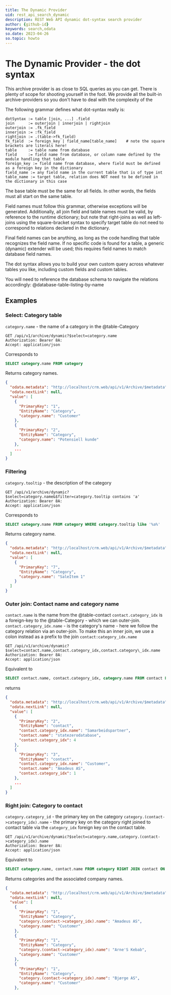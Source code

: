 ```yaml
---
title: The Dynamic Provider
uid: rest_api_search_dynamic
description: REST Web API dynamic dot-syntax search provider
author: {github-id}
keywords: search,odata
so.date: 2023-04-26
so.topic: howto
---
```


# The Dynamic Provider - the dot syntax

This archive provider is as close to SQL queries as you can get. There is plenty of scope for shooting yourself in the foot. We provide all the built-in archive-providers so you don't have to deal with the
complexity of the

The following grammar defines what dot-syntax really is:

```text
dotSyntax := table [join, ...] .field
join      := outerjoin | innerjoin | rightjoin
outerjoin := .fk_field
innerjoin := :fk_field
rightjoin := .(table->fk_field)
fk_field  := foreign_key | field_name[table_name]    # note the square brackets are literals here!
table     := table name from database
field     := field name from database, or column name defined by the module handling that table
foreign_key := field name from database, where field must be defined as a foreign key in the dictionary
field_name := any field name in the current table that is of type int
table_name := target table, relation does NOT need to be defined in the dictionary in this case
```

The base table must be the same for all fields. In other words, the fields must all start on the same table.

Field names must follow this grammar, otherwise exceptions will be generated. Additionally, all
join field and table names must be valid, by reference to the runtime dictionary; but note that right-joins as well as left-joins
using the square-bracket syntax to specify target table do not need to correspond to relations declared in the dictionary.

Final field names can be anything, as long as the code handling that table recognizes the field name. If no specific
code is found for a table, a generic (dynamic) extender will be used; this requires field names to match database field names.

The dot syntax allows you to build your own custom query across whatever tables you like, including custom fields and custom tables.

You will need to reference the database schema to navigate the relations accordingly: @database-table-listing-by-name

## Examples

### Select: Category table

`category.name` - the name of a category in the @table-Category

```http
GET /api/v1/archive/dynamic?$select=category.name
Authorization: Bearer 8A:
Accept: application/json
```

Corresponds to

```sql
SELECT category.name FROM category
```

Returns category names.

```json
{
  "odata.metadata": "http://localhost/crm.web/api/v1/Archive/$metadata",
  "odata.nextLink": null,
  "value": [
    {
      "PrimaryKey": "1",
      "EntityName": "Category",
      "category.name": "Customer"
    },
    {
      "PrimaryKey": "2",
      "EntityName": "Category",
      "category.name": "Potensiell kunde"
    },
    ...
  ]
}
```

### Filtering

`category.tooltip` - the description of the category

```http
GET /api/v1/archive/dynamic?$select=category.name&$filter=category.tooltip contains 'a'
Authorization: Bearer 8A:
Accept: application/json
```

Corresponds to

```sql
SELECT category.name FROM category WHERE category.tooltip like '%a%'
```

Returns category name.

```json
{
  "odata.metadata": "http://localhost/crm.web/api/v1/Archive/$metadata",
  "odata.nextLink": null,
  "value": [
    {
      "PrimaryKey": "7",
      "EntityName": "Category",
      "category.name": "SaleItem 1"
    }
  ]
}
```

### Outer join: Contact name and category name

`contact.name` is the name from the @table-contact
`contact.category_idx` is a foreign-key to the @table-Category - which we can outer-join.
`contact.category_idx.name` - is the category's name - here we follow the category relation via an outer-join.
To make this an inner join, we use a colon instead as a prefix to the join `contact:category_idx.name`

```http
GET /api/v1/archive/dynamic?$select=contact.name,contact.category_idx,contact.category\_idx.name
Authorization: Bearer 8A:
Accept: application/json
```

Equivalent to

```sql
SELECT contact.name, contact.category_idx, category.name FROM contact LEFT JOIN category ON category_idx = category_id
```

returns

```json
{
  "odata.metadata": "http://localhost/crm.web/api/v1/Archive/$metadata",
  "odata.nextLink": null,
  "value": [
    {
      "PrimaryKey": "2",
      "EntityName": "contact",
      "contact.category_idx.name": "Samarbeidspartner",
      "contact.name": "statezerodatabase",
      "contact.category_idx": 4
    },
    {
      "PrimaryKey": "3",
      "EntityName": "contact",
      "contact.category_idx.name": "Customer",
      "contact.name": "Amadeus AS",
      "contact.category_idx": 1
    },
    ...
  ]
}
```

### Right join: Category to contact

`category.category_id` - the primary key on the category
`category.(contact->category_idx).name` - the primary key on the category right joined to contact table via the `category_idx` foreign key on the contact table.

```http
GET /api/v1/archive/dynamic?$select=category.name,category.(contact->category_idx).name
Authorization: Bearer 8A:
Accept: application/json
```

Equivalent to

```sql
SELECT category.name, contact.name FROM category RIGHT JOIN contact ON category_id = category_idx
```

Returns categories and the associated company names.

```json
{
  "odata.metadata": "http://localhost/crm.web/api/v1/Archive/$metadata",
  "odata.nextLink": null,
  "value": [
    {
      "PrimaryKey": "1",
      "EntityName": "Category",
      "category.(contact->category_idx).name": "Amadeus AS",
      "category.name": "Customer"
    },
    {
      "PrimaryKey": "1",
      "EntityName": "Category",
      "category.(contact->category_idx).name": "Arne'S Kebab",
      "category.name": "Customer"
    },
    {
      "PrimaryKey": "1",
      "EntityName": "Category",
      "category.(contact->category_idx).name": "Bjørge AS",
      "category.name": "Customer"
    },
```
